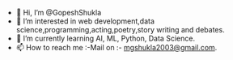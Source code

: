 - 👋 Hi, I’m @GopeshShukla
- 👀 I’m interested in web development,data science,programming,acting,poetry,story writing and debates.
- 🌱 I’m currently learning AI, ML, Python, Data Science.
- 📫 How to reach me :-Mail on :- mgshukla2003@gmail.com.


<!---
GopeshShukla/GopeshShukla is a ✨ special ✨ repository because its `README.md` (this file) appears on your GitHub profile.
You can click the Preview link to take a look at your changes.
--->
